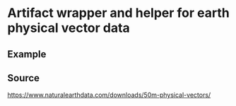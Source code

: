 # Artifact wrapper and helper for earth physical vector data

## Example



## Source

https://www.naturalearthdata.com/downloads/50m-physical-vectors/